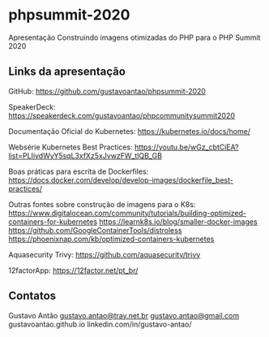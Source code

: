 # phpsummit-2020
Apresentação Construindo imagens otimizadas do PHP para o PHP Summit 2020


## Links da apresentação

GitHub: 
https://github.com/gustavoantao/phpsummit-2020

SpeakerDeck: 
https://speakerdeck.com/gustavoantao/phpcommunitysummit2020

Documentação Oficial do Kubernetes:
https://kubernetes.io/docs/home/

Websérie Kubernetes Best Practices:
https://youtu.be/wGz_cbtCiEA?list=PLIivdWyY5sqL3xfXz5xJvwzFW_tlQB_GB

Boas práticas para escrita de Dockerfiles:
https://docs.docker.com/develop/develop-images/dockerfile_best-practices/

Outras fontes sobre construção de imagens para o K8s:
https://www.digitalocean.com/community/tutorials/building-optimized-containers-for-kubernetes
https://learnk8s.io/blog/smaller-docker-images
https://github.com/GoogleContainerTools/distroless
https://phoenixnap.com/kb/optimized-containers-kubernetes


Aquasecurity Trivy:
https://github.com/aquasecurity/trivy

12factorApp:
https://12factor.net/pt_br/


## Contatos

Gustavo Antão
gustavo.antao@tray.net.br
gustavo.antao@gmail.com
gustavoantao.github.io
linkedin.com/in/gustavo-antao/

